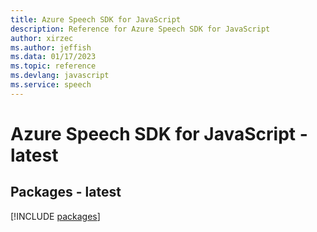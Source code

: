 ```yaml
---
title: Azure Speech SDK for JavaScript
description: Reference for Azure Speech SDK for JavaScript
author: xirzec
ms.author: jeffish
ms.data: 01/17/2023
ms.topic: reference
ms.devlang: javascript
ms.service: speech
---
```

# Azure Speech SDK for JavaScript - latest
## Packages - latest
[!INCLUDE [packages](speech-index.md)]